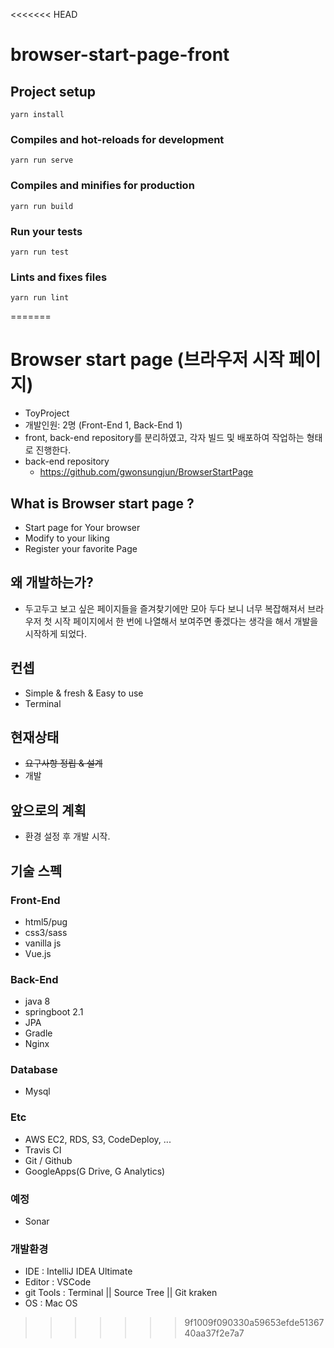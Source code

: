 <<<<<<< HEAD
# browser-start-page-front

## Project setup
```
yarn install
```

### Compiles and hot-reloads for development
```
yarn run serve
```

### Compiles and minifies for production
```
yarn run build
```

### Run your tests
```
yarn run test
```

### Lints and fixes files
```
yarn run lint
```
=======
# Browser start page (브라우저 시작 페이지)
- ToyProject
- 개발인원: 2명 (Front-End 1, Back-End 1)
- front, back-end repository를 분리하였고, 각자 빌드 및 배포하여 작업하는 형태로 진행한다.
- back-end repository
  - https://github.com/gwonsungjun/BrowserStartPage

## What is Browser start page ?
- Start page for Your browser
- Modify to your liking
- Register your favorite Page

## 왜 개발하는가?
- 두고두고 보고 싶은 페이지들을 즐겨찾기에만 모아 두다 보니 너무 복잡해져서 브라우저 첫 시작 페이지에서 한 번에 나열해서 보여주면 좋겠다는 생각을 해서 개발을 시작하게 되었다.

## 컨셉
- Simple & fresh & Easy to use
- Terminal

## 현재상태
- ~~요구사항 정립 & 설계~~
- 개발

## 앞으로의 계획
- 환경 설정 후 개발 시작.

## 기술 스펙

### Front-End
- html5/pug
- css3/sass
- vanilla js
- Vue.js

### Back-End
- java 8
- springboot 2.1
- JPA
- Gradle
- Nginx

### Database
- Mysql

### Etc
- AWS EC2, RDS, S3, CodeDeploy, ...
- Travis CI
- Git / Github
- GoogleApps(G Drive, G Analytics)

### 예정
- Sonar

### 개발환경
- IDE : IntelliJ IDEA Ultimate
- Editor : VSCode
- git Tools : Terminal || Source Tree || Git kraken
- OS : Mac OS
>>>>>>> 9f1009f090330a59653efde5136740aa37f2e7a7
